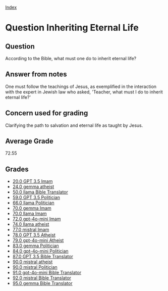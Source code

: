 
[Index](../../index.md)
# Question Inheriting Eternal Life
## Question
According to the Bible, what must one do to inherit eternal life?

## Answer from notes
One must follow the teachings of Jesus, as exemplified in the interaction with the expert in Jewish law who asked, 'Teacher, what must I do to inherit eternal life?'

## Concern used for grading
Clarifying the path to salvation and eternal life as taught by Jesus.

## Average Grade
72.55

## Grades
 * [20.0 GPT 3.5 Imam](../answers/GPT_3.5_Imam/Inheriting_Eternal_Life.md)
 * [24.0 gemma atheist](../answers/gemma_atheist/Inheriting_Eternal_Life.md)
 * [50.0 llama Bible Translator](../answers/llama_Bible_Translator/Inheriting_Eternal_Life.md)
 * [59.0 GPT 3.5 Politician](../answers/GPT_3.5_Politician/Inheriting_Eternal_Life.md)
 * [66.0 llama Politician](../answers/llama_Politician/Inheriting_Eternal_Life.md)
 * [70.0 gemma Imam](../answers/gemma_Imam/Inheriting_Eternal_Life.md)
 * [70.0 llama Imam](../answers/llama_Imam/Inheriting_Eternal_Life.md)
 * [72.0 gpt-4o-mini Imam](../answers/gpt-4o-mini_Imam/Inheriting_Eternal_Life.md)
 * [74.0 llama atheist](../answers/llama_atheist/Inheriting_Eternal_Life.md)
 * [77.0 mistral Imam](../answers/mistral_Imam/Inheriting_Eternal_Life.md)
 * [78.0 GPT 3.5 Atheist](../answers/GPT_3.5_Atheist/Inheriting_Eternal_Life.md)
 * [79.0 gpt-4o-mini Atheist](../answers/gpt-4o-mini_Atheist/Inheriting_Eternal_Life.md)
 * [83.0 gemma Politician](../answers/gemma_Politician/Inheriting_Eternal_Life.md)
 * [84.0 gpt-4o-mini Politician](../answers/gpt-4o-mini_Politician/Inheriting_Eternal_Life.md)
 * [87.0 GPT 3.5 Bible Translator](../answers/GPT_3.5_Bible_Translator/Inheriting_Eternal_Life.md)
 * [90.0 mistral atheist](../answers/mistral_atheist/Inheriting_Eternal_Life.md)
 * [90.0 mistral Politician](../answers/mistral_Politician/Inheriting_Eternal_Life.md)
 * [91.0 gpt-4o-mini Bible Translator](../answers/gpt-4o-mini_Bible_Translator/Inheriting_Eternal_Life.md)
 * [92.0 mistral Bible Translator](../answers/mistral_Bible_Translator/Inheriting_Eternal_Life.md)
 * [95.0 gemma Bible Translator](../answers/gemma_Bible_Translator/Inheriting_Eternal_Life.md)
